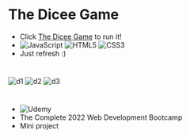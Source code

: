 # The Dicee Game
- Click [The Dicee Game](https://matinmonshizadeh.github.io/The-Dicee-Game/) to run it!
- ![JavaScript](https://img.shields.io/badge/JavaScript-323330?style=for-the-badge&logo=javascript&logoColor=F7DF1E)
![HTML5](https://img.shields.io/badge/HTML5-E34F26?style=for-the-badge&logo=html5&logoColor=white)
![CSS3](https://img.shields.io/badge/CSS3-1572B6?style=for-the-badge&logo=css3&logoColor=white)
- Just refresh :)

#

![d1](https://user-images.githubusercontent.com/96329489/174666617-a565b8ce-3af6-47e5-ae4b-e8302b282b06.gif)
![d2](https://user-images.githubusercontent.com/96329489/174666618-f84d16c2-4d6b-48fa-a3cd-29202e33a79c.gif)
![d3](https://user-images.githubusercontent.com/96329489/174666620-949dacbf-8af5-47f8-a03a-1d8216b297f3.gif)

#

- ![Udemy](https://img.shields.io/badge/Udemy-A435F0?style=for-the-badge&logo=Udemy&logoColor=white)
- The Complete 2022 Web Development Bootcamp
- Mini project
